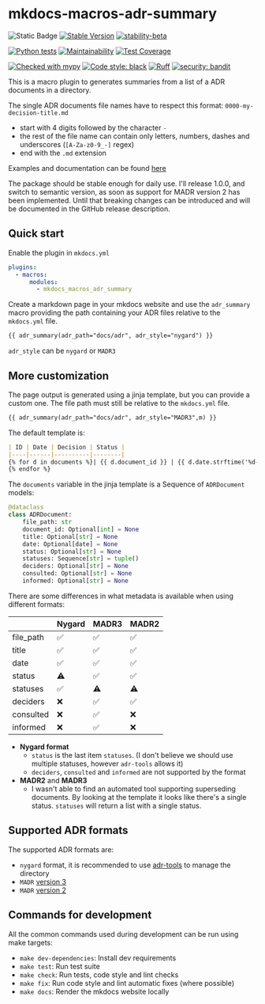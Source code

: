 # mkdocs-macros-adr-summary
![Static Badge](https://img.shields.io/badge/Python-3.9_%7C_3.10_%7C_3.11_%7C_3.12_%7C_3.13-blue?logo=python&logoColor=white)
[![Stable Version](https://img.shields.io/pypi/v/mkdocs-macros-adr-summary?color=blue)](https://pypi.org/project/mkdocs-macros-adr-summary/)
[![stability-beta](https://img.shields.io/badge/stability-beta-33bbff.svg)](https://github.com/mkenney/software-guides/blob/master/STABILITY-BADGES.md#beta)

[![Python tests](https://github.com/febus982/mkdocs-macros-adr-summary/actions/workflows/python-tests.yml/badge.svg?branch=main)](https://github.com/febus982/mkdocs-macros-adr-summary/actions/workflows/python-tests.yml)
[![Maintainability](https://api.codeclimate.com/v1/badges/5631f62f6dcd3a34d7ae/maintainability)](https://codeclimate.com/github/febus982/mkdocs-macros-adr-summary/maintainability)
[![Test Coverage](https://api.codeclimate.com/v1/badges/5631f62f6dcd3a34d7ae/test_coverage)](https://codeclimate.com/github/febus982/mkdocs-macros-adr-summary/test_coverage)

[![Checked with mypy](https://www.mypy-lang.org/static/mypy_badge.svg)](https://mypy-lang.org/)
[![Code style: black](https://img.shields.io/badge/code%20style-black-000000.svg)](https://github.com/psf/black)
[![Ruff](https://img.shields.io/endpoint?url=https://raw.githubusercontent.com/charliermarsh/ruff/main/assets/badge/v1.json)](https://github.com/charliermarsh/ruff)
[![security: bandit](https://img.shields.io/badge/security-bandit-yellow.svg)](https://github.com/PyCQA/bandit)

This is a macro plugin to generates summaries from a list of a ADR documents in a directory.

The single ADR documents file names have to respect this format: `0000-my-decision-title.md`

* start with 4 digits followed by the character `-`
* the rest of the file name can contain only letters, numbers, dashes and underscores (`[A-Za-z0-9_-]` regex)
* end with the `.md` extension

Examples and documentation can be found [here](https://febus982.github.io/mkdocs-macros-adr-summary)

The package should be stable enough for daily use. I'll release 1.0.0, and switch to semantic version,
as soon as support for MADR version 2 has been implemented. Until that breaking changes can be introduced
and will be documented in the GitHub release description.

## Quick start

Enable the plugin in `mkdocs.yml`

```yaml
plugins:
  - macros:
      modules:
        - mkdocs_macros_adr_summary
```

Create a markdown page in your mkdocs website and use the `adr_summary` macro providing
the path containing your ADR files relative to the `mkdocs.yml` file.

```markdown
{{ adr_summary(adr_path="docs/adr", adr_style="nygard") }}
```

`adr_style` can be `nygard` or `MADR3`

## More customization

The page output is generated using a jinja template, but you can provide a custom one. The file path
must still be relative to the `mkdocs.yml` file.

```markdown
{{ adr_summary(adr_path="docs/adr", adr_style="MADR3",m) }}
```

The default template is:

```markdown
| ID | Date | Decision | Status |
|----|------|----------|--------|
{% for d in documents %}| {{ d.document_id }} | {{ d.date.strftime('%d-%m-%Y') if d.date else "-"}} | [{{ d.title }}]({{ d.file_path }}) | {{ d.status }}  |
{% endfor %}
```

The `documents` variable in the jinja template is a Sequence of `ADRDocument` models:

```python
@dataclass
class ADRDocument:
    file_path: str
    document_id: Optional[int] = None
    title: Optional[str] = None
    date: Optional[date] = None
    status: Optional[str] = None
    statuses: Sequence[str] = tuple()
    deciders: Optional[str] = None
    consulted: Optional[str] = None
    informed: Optional[str] = None
```

There are some differences in what metadata is available when using different formats:

|           | Nygard | MADR3 | MADR2 |
|-----------|--------|-------|-------|
| file_path | ✅︎     | ✅︎    | ✅︎    |
| title     | ✅︎     | ✅︎    | ✅︎    |
| date      | ✅︎     | ✅︎    | ✅︎    |
| status    | ⚠      | ✅︎    | ✅︎    |
| statuses  | ✅︎     | ⚠     | ⚠     |
| deciders  | ❌      | ✅︎    | ✅︎    |
| consulted | ❌      | ✅︎    | ❌     |
| informed  | ❌      | ✅︎    | ❌     |

* **Nygard format**
    * `status` is the last item `statuses`. (I don't believe we should use multiple
      statuses, however `adr-tools` allows it)
    * `deciders`, `consulted` and `informed` are not supported by the format
* **MADR2** and **MADR3**
    * I wasn't able to find an automated tool supporting superseding documents.
      By looking at the template it looks like there's a single status.
      `statuses` will return a list with a single status.

## Supported ADR formats

The supported ADR formats are:
* `nygard` format, it is recommended to use [adr-tools](https://github.com/npryce/adr-tools) to manage the directory
* `MADR` [version 3](https://github.com/adr/madr/blob/3.0.0/template/adr-template.md)
* `MADR` [version 2](https://github.com/adr/madr/blob/2.1.2/template/template.md)

## Commands for development

All the common commands used during development can be run using make targets:

* `make dev-dependencies`: Install dev requirements
* `make test`: Run test suite
* `make check`: Run tests, code style and lint checks
* `make fix`: Run code style and lint automatic fixes (where possible)
* `make docs`: Render the mkdocs website locally
